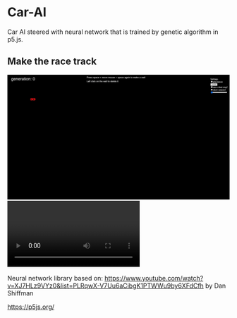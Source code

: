 
# Car-AI
Car AI steered with neural network that is trained by genetic algorithm in p5.js.

## Make the race track
![Alt Text](create-race-track-speed.gif)
![Alt Text](https://user-images.githubusercontent.com/61971053/116263413-a3727200-a779-11eb-955d-cc1c4a4a2eac.mp4)




Neural network library based on: https://www.youtube.com/watch?v=XJ7HLz9VYz0&list=PLRqwX-V7Uu6aCibgK1PTWWu9by6XFdCfh by Dan Shiffman

https://p5js.org/

